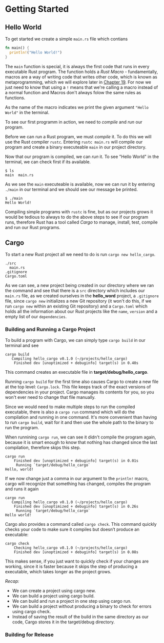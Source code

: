 # Getting Started

## Hello World

To get started we create a simple `main.rs` file which contians

```rust
fn main() {
  println!("Hello World!")
}
```

The `main` function is special, it is always the first code that runs in every executable Rust program.
The function holds a *Rust Macro* - fundamentally, macros are a way of writing code that writes other code, which is known as metaprogramming, which we will explore later in [Chapter 19](https://doc.rust-lang.org/book/ch19-06-macros.html). For now we just need to know that using a `!` means that we're calling a macro instead of a normal function and Macros don't always folow the same rules as functions.

As the name of the macro indicates we print the given argument `"Hello World"` in the terminal. 

To see our first programm in action, we need to *compile* and *run* our program. 

Before we can run a Rust program, we must *compile* it. To do this we will use the Rust compiler `rustc`. Entering `rustc main.rs` will compile our program and create a binary executeable `main` in our project directory. 

Now that our program is compiled, we can *run* it. To see "Hello World" in the terminal, we can check first if its available.

```shell
$ ls
main  main.rs
```

As we see the `main` executeable is available, now we can run it by entering `./main` in our terminal and we should see our message be printed.

```shell
$ ./main
Hello World!
```

Compiling simple programs with `rustc` is fine, but as our projects grows it would be tedious to always to do the above steps to see if our program runs, therefore Rust has a tool called *Cargo* to manage, install, test, compile and run our Rust programs.

## Cargo
To start a new Rust project all we need to do is run `cargo new hello_cargo`. 

```shell
./src
  main.rs
.gitignore
Cargo.toml
```

As we can see, a new project being created in our directory where we ran the command and see that there is a `src` directory which includes our `main.rs` file, as we created ourselves in the __hello_word__ project, a `.gitignore` file, since `cargo new` initializes a new Git repository (it won't do this, if we run `cargo new` within an existing Git repository) and a `Cargo.toml` which holds all the information about our Rust projects like the ``name``, ``version`` and a empty list of our `dependencies`.

### Building and Running a Cargo Project

To build a program with Cargo, we can simply type `cargo build` in our terminal and see 
```shell
cargo build
   Compiling hello_cargo v0.1.0 (~/projects/hello_cargo)
    Finished dev [unoptimized + debuginfo] target(s) in 0.40s
```

This command creates an executable file in __target/debug/hello_cargo__.

Running `cargo build` for the first time also causes Cargo to create a new file at the top level: `Cargo.lock`. This file keeps track of the exact versions of dependencies in your project. Cargo manages its contents for you, so you won't ever need to change that file manually.

Since we would need to make multiple steps to run the compiled executable, there is also a `cargo run` command which will do the compilation and running in one command. It's more convenient than having to run `cargo build`, wait for it and then use the whole path to the binary to run the program.

When runnining `cargo run`, we can see it didn't compile the program again, because it is smart enough to know that nothing has changed since the last compilation, therefore skips this step. 

```shell
cargo run
    Finished dev [unoptimized + debuginfo] target(s) in 0.01s
     Running `target/debug/hello_cargo`
Hello, world!
```

If we now change just a comma in our argument to the `println!` macro, cargo will recognize that something has changed, compiles the program and runs it again

```shell
cargo run
   Compiling hello_cargo v0.1.0 (~/projects/hello_cargo)
    Finished dev [unoptimized + debuginfo] target(s) in 0.26s
     Running `target/debug/hello_cargo`
Hello world!
```

Cargo also provides a command called `cargo check`. This command quickly checks your code to make sure it compiles but doesn’t produce an executable:

```shell
cargo check 
    Checking hello_cargo v0.1.0 (~/projects/hello_cargo)
    Finished dev [unoptimized + debuginfo] target(s) in 0.08s
```

This makes sense, if you just want to quickly check if your changes are working, since it is faster because it skips the step of producing a executable, which takes longer as the project grows.

*Recap:*
- We can create a project using cargo new.
- We can build a project using cargo build.
- We can build and run a project in one step using cargo run.
- We can build a project without producing a binary to check for errors using cargo check.
- Instead of saving the result of the build in the same directory as our code, Cargo stores it in the target/debug directory.

### Building for Release